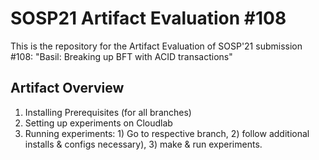 # SOSP21 Artifact Evaluation #108
This is the repository for the Artifact Evaluation of SOSP'21 submission #108: "Basil: Breaking up BFT with ACID transactions" 

## Artifact Overview
1. Installing Prerequisites (for all branches)
2. Setting up experiments on Cloudlab
3. Running experiments: 1) Go to respective branch, 2) follow additional installs & configs necessary), 3) make & run experiments.

